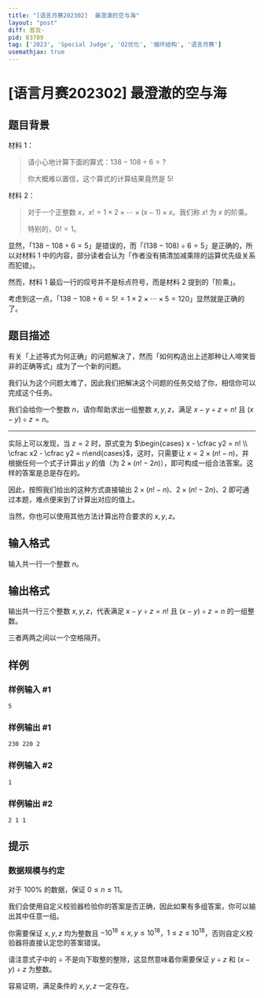 ```yaml
---
title: "[语言月赛202302]  最澄澈的空与海"
layout: "post"
diff: 普及-
pid: B3709
tag: ['2023', 'Special Judge', 'O2优化', '循环结构', '语言月赛']
usemathjax: true
---
```


# [语言月赛202302]  最澄澈的空与海
## 题目背景

材料 1：

> 请小心地计算下面的算式：$138 - 108 \div 6 = ?$
>
> 你大概难以置信，这个算式的计算结果竟然是 $5!$

材料 2：

> 对于一个正整数 $x$，$x! = 1 \times 2 \times \cdots \times (x - 1) \times x$。我们称 $x!$ 为 $x$ 的阶乘。
> 
> 特别的，$0! = 1$。

显然，「$138 - 108 \div 6 = 5$」是错误的，而「$(138 - 108) \div 6 = 5$」是正确的，所以对材料 1 中的内容，部分读者会认为「作者没有搞清加减乘除的运算优先级关系而犯错」。

然而，材料 1 最后一行的叹号并不是标点符号，而是材料 2 提到的「阶乘」。

考虑到这一点，「$138 - 108 \div 6 = 5! = 1 \times 2 \times \cdots \times 5 = 120$」显然就是正确的了。
## 题目描述

有关「上述等式为何正确」的问题解决了，然而「如何构造出上述那种让人啼笑皆非的正确等式」成为了一个新的问题。

我们认为这个问题太难了，因此我们把解决这个问题的任务交给了你，相信你可以完成这个任务。

我们会给你一个整数 $n$，请你帮助求出一组整数 $x, y, z$，满足 $x - y \div z = n!$ 且 $(x - y) \div z = n$。

---

实际上可以发现，当 $z = 2$ 时，原式变为 $\begin{cases} x - \cfrac y2 = n! \\ \cfrac x2 - \cfrac y2 = n\end{cases}$，这时，只需要让 $x = 2 \times (n! - n)$，并根据任何一个式子计算出 $y$ 的值（为 $2 \times (n! - 2n)$），即可构成一组合法答案。这样的答案是总是存在的。

因此，按照我们给出的这种方式直接输出 $2 \times (n! - n)$、$2 \times (n! - 2n)$、$2$ 即可通过本题，难点便来到了计算出对应的值上。

当然，你也可以使用其他方法计算出符合要求的 $x, y, z$。
## 输入格式

输入共一行一个整数 $n$。
## 输出格式

输出共一行三个整数 $x, y, z$，代表满足 $x - y \div z = n!$ 且 $(x - y) \div z = n$ 的一组整数。

三者两两之间以一个空格隔开。
## 样例

### 样例输入 #1
```
5
```
### 样例输出 #1
```
230 220 2

```
### 样例输入 #2
```
1
```
### 样例输出 #2
```
2 1 1
```
## 提示

### 数据规模与约定

对于 $100\%$ 的数据，保证 $0 \leq n \leq 11$。

我们会使用自定义校验器检验你的答案是否正确，因此如果有多组答案，你可以输出其中任意一组。

你需要保证 $x, y, z$ 均为整数且 $-10 ^ {18} \leq x, y \leq 10 ^ {18}$，$1 \leq z \leq 10 ^ {18}$，否则自定义校验器将直接认定您的答案错误。

请注意式子中的 $\div$ 不是向下取整的整除，这显然意味着你需要保证 $y \div z$ 和 $(x - y) \div z$ 为整数。

容易证明，满足条件的 $x, y, z$ 一定存在。
